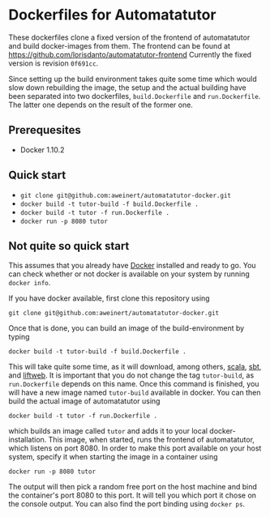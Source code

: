 # Dockerfiles for Automatatutor

These dockerfiles clone a fixed version of the frontend of automatatutor and build docker-images from them.
The frontend can be found at <https://github.com/lorisdanto/automatatutor-frontend>
Currently the fixed version is revision `0f691cc`.

Since setting up the build environment takes quite some time which would slow down rebuilding the image, the setup and the actual building have been separated into two dockerfiles, `build.Dockerfile` and `run.Dockerfile`.
The latter one depends on the result of the former one.

## Prerequesites

- Docker 1.10.2

## Quick start

- `git clone git@github.com:aweinert/automatatutor-docker.git`
- `docker build -t tutor-build -f build.Dockerfile .`
- `docker build -t tutor -f run.Dockerfile .`
- `docker run -p 8080 tutor`

## Not quite so quick start

This assumes that you already have [Docker](https://www.docker.com) installed and ready to go.
You can check whether or not docker is available on your system by running `docker info`.

If you have docker available, first clone this repository using

    git clone git@github.com:aweinert/automatatutor-docker.git

Once that is done, you can build an image of the build-environment by typing

    docker build -t tutor-build -f build.Dockerfile .

This will take quite some time, as it will download, among others, [scala](http://www.scala-lang.org), [sbt](http://www.scala-sbt.org), and [liftweb](http://liftweb.net).
It is important that you do not change the tag `tutor-build`, as `run.Dockerfile` depends on this name.
Once this command is finished, you will have a new image named `tutor-build` available in docker.
You can then build the actual image of automatatutor using

    docker build -t tutor -f run.Dockerfile .

which builds an image called `tutor` and adds it to your local docker-installation.
This image, when started, runs the frontend of automatatutor, which listens on port 8080.
In order to make this port available on your host system, specify it when starting the image in a container using

    docker run -p 8080 tutor

The output will then pick a random free port on the host machine and bind the container's port 8080 to this port.
It will tell you which port it chose on the console output.
You can also find the port binding using `docker ps`.
